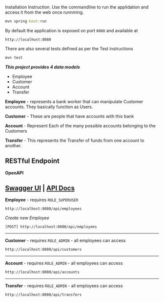 Installation Instruction.
Use the commandline to run the applidation and access it from the web once runnming.

```cmd
mvn spring-boot:run
```
By default the application is exposed on port ``8080`` and available at 
```http
http://localhost:8080
```

There are also several tests defined as per the Test instructions

```cmd
mvn test
```

***This project provides 4 data models***
 
 - Employee
 - Customer
 - Account
 - Transfer

**Employee** - represents a bank worker that can manipulate Customer accounts. They basically function as Users.

**Customer** - These are people that have accounts with this bank

**Account** - Represent Each of the many possible accounts belonging to the Customers

**Transfer** - This represents the Transfer of funds from one account to another.


RESTful Endpoint
-

**OpenAPI**

[Swagger UI](http://localhost:8080/swagger-ui/index.html) |
[API Docs](http://localhost:8080/v3/api-docs)
-------------------------------------------------

**Employee** - requires `ROLE_SUPERUSER`
```http
http://localhost:8080/api/employees
```
*Create new Employee*
```http
[POST] http://localhost:8080/api/employees
```
---------

**Customer** - requires `ROLE_ADMIN` - all employees can access
```http
http://localhost:8080/api/customers
```
--------

**Account** - requires `ROLE_ADMIN` - all employees can access
```http
http://localhost:8080/api/accounts
```
----------
**Transfer** - requires `ROLE_ADMIN` - all employees can access
```http
http://localhost:8080/api/transfers
```


